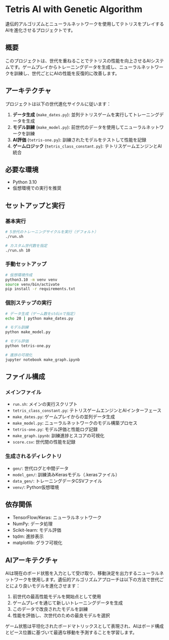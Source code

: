 # Tetris AI with Genetic Algorithm

遺伝的アルゴリズムとニューラルネットワークを使用してテトリスをプレイするAIを進化させるプロジェクトです。

## 概要

このプロジェクトは、世代を重ねることでテトリスの性能を向上させるAIシステムです。ゲームプレイからトレーニングデータを生成し、ニューラルネットワークを訓練し、世代ごとにAIの性能を反復的に改善します。

## アーキテクチャ

プロジェクトは以下の世代進化サイクルに従います：

1. **データ生成** (`make_dates.py`): 並列テトリスゲームを実行してトレーニングデータを生成
2. **モデル訓練** (`make_model.py`): 前世代のデータを使用してニューラルネットワークを訓練
3. **AI評価** (`tetris-one.py`): 訓練されたモデルをテストして性能を記録
4. **ゲームロジック** (`tetris_class_constant.py`): テトリスゲームエンジンとAI統合

## 必要な環境

- Python 3.10
- 仮想環境での実行を推奨

## セットアップと実行

### 基本実行

```bash
# 5世代のトレーニングサイクルを実行（デフォルト）
./run.sh

# カスタム世代数を指定
./run.sh 10
```

### 手動セットアップ

```bash
# 仮想環境作成
python3.10 -m venv venv
source venv/bin/activate
pip install -r requirements.txt
```

### 個別ステップの実行

```bash
# データ生成（ゲーム数をstdinで指定）
echo 20 | python make_dates.py

# モデル訓練
python make_model.py

# モデル評価
python tetris-one.py

# 進捗の可視化
jupyter notebook make_graph.ipynb
```

## ファイル構成

### メインファイル

- `run.sh`: メインの実行スクリプト
- `tetris_class_constant.py`: テトリスゲームエンジンとAIインターフェース
- `make_dates.py`: ゲームプレイからの並列データ生成
- `make_model.py`: ニューラルネットワークのモデル構築プロセス
- `tetris-one.py`: モデル評価と性能ログ記録
- `make_graph.ipynb`: 訓練進捗とスコアの可視化
- `score.csv`: 世代間の性能を記録

### 生成されるディレクトリ

- `gen/`: 世代ログと中間データ
- `model_gen/`: 訓練済みKerasモデル（.kerasファイル）
- `data_gen/`: トレーニングデータCSVファイル
- `venv/`: Python仮想環境

## 依存関係

- TensorFlow/Keras: ニューラルネットワーク
- NumPy: データ処理
- Scikit-learn: モデル評価
- tqdm: 進捗表示
- matplotlib: グラフ可視化

## AIアーキテクチャ

AIは現在のボード状態を入力として受け取り、移動決定を出力するニューラルネットワークを使用します。遺伝的アルゴリズムアプローチは以下の方法で世代ごとにより良いモデルを進化させます：

1. 前世代の最高性能モデルを開始点として使用
2. ゲームプレイを通じて新しいトレーニングデータを生成
3. このデータで改良されたモデルを訓練
4. 性能を評価し、次世代のための最良モデルを選択

ゲーム状態は平坦化されたボードマトリックスとして表現され、AIはボード構成とピース位置に基づいて最適な移動を予測することを学習します。
